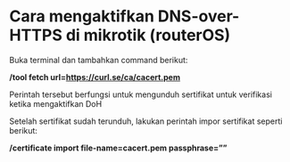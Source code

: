 # Cara mengaktifkan DNS-over-HTTPS di mikrotik (routerOS)

Buka terminal dan tambahkan command berikut:

**/tool fetch url=https://curl.se/ca/cacert.pem**

Perintah tersebut berfungsi untuk mengunduh sertifikat untuk verifikasi ketika mengaktifkan DoH

Setelah sertifikat sudah terunduh, lakukan perintah impor sertifikat seperti berikut:

**/certificate import file-name=cacert.pem passphrase=””**